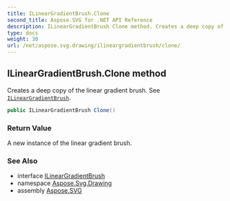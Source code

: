 ```yaml
---
title: ILinearGradientBrush.Clone
second_title: Aspose.SVG for .NET API Reference
description: ILinearGradientBrush Clone method. Creates a deep copy of the linear gradient brush. See ILinearGradientBrush
type: docs
weight: 30
url: /net/aspose.svg.drawing/ilineargradientbrush/clone/
---
```

## ILinearGradientBrush.Clone method

Creates a deep copy of the linear gradient brush. See [`ILinearGradientBrush`](../).

```csharp
public ILinearGradientBrush Clone()
```

### Return Value

A new instance of the linear gradient brush.

### See Also

* interface [ILinearGradientBrush](../)
* namespace [Aspose.Svg.Drawing](../../../aspose.svg.drawing/)
* assembly [Aspose.SVG](../../../)
